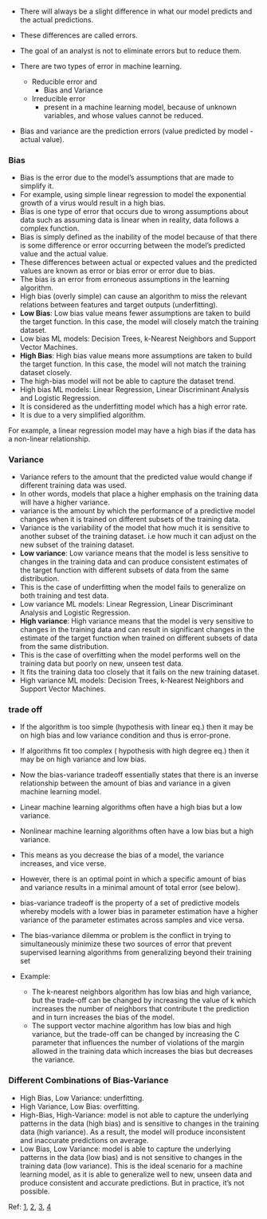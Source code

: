 #### 

- There will always be a slight difference in what our model predicts and the actual predictions. 
- These differences are called errors. 
- The goal of an analyst is not to eliminate errors but to reduce them.

- There are two types of error in machine learning. 
    - Reducible error and 
        - Bias and Variance
    - Irreducible error
        - present in a machine learning model, because of unknown variables, and whose values cannot be reduced.

- Bias and variance are the prediction errors (value predicted by model - actual value).

### Bias
- Bias is the error due to the model’s assumptions that are made to simplify it.
- For example, using simple linear regression to model the exponential growth of a virus would result in a high bias.
-  Bias is one type of error that occurs due to wrong assumptions about data such as assuming data is linear when in reality, data follows a complex function.
- Bias is simply defined as the inability of the model because of that there is some difference or error occurring between the model’s predicted value and the actual value. 
- These differences between actual or expected values and the predicted values are known as error or bias error or error due to bias. 
- The bias is an error from erroneous assumptions in the learning algorithm.
- High bias (overly simple) can cause an algorithm to miss the relevant relations between features and target outputs (underfitting).
- **Low Bias**: Low bias value means fewer assumptions are taken to build the target function. In this case, the model will closely match the training dataset.
- Low bias ML models: Decision Trees, k-Nearest Neighbors and Support Vector Machines.
- **High Bias**: High bias value means more assumptions are taken to build the target function. In this case, the model will not match the training dataset closely. 
- The high-bias model will not be able to capture the dataset trend. 
- High bias ML models: Linear Regression, Linear Discriminant Analysis and Logistic Regression.
- It is considered as the underfitting model which has a high error rate. 
- It is due to a very simplified algorithm.

For example, a linear regression model may have a high bias if the data has a non-linear relationship.

### Variance
- Variance refers to the amount that the predicted value would change if different training data was used.
- In other words, models that place a higher emphasis on the training data will have a higher variance.
- variance is the amount by which the performance of a predictive model changes when it is trained on different subsets of the training data. 
-  Variance is the variability of the model that how much it is sensitive to another subset of the training dataset. i.e how much it can adjust on the new subset of the training dataset.
- **Low variance**: Low variance means that the model is less sensitive to changes in the training data and can produce consistent estimates of the target function with different subsets of data from the same distribution. 
- This is the case of underfitting when the model fails to generalize on both training and test data.
- Low variance ML models: Linear Regression, Linear Discriminant Analysis and Logistic Regression.
- **High variance**: High variance means that the model is very sensitive to changes in the training data and can result in significant changes in the estimate of the target function when trained on different subsets of data from the same distribution. 
- This is the case of overfitting when the model performs well on the training data but poorly on new, unseen test data. 
- It fits the training data too closely that it fails on the new training dataset.
- High variance ML models: Decision Trees, k-Nearest Neighbors and Support Vector Machines.

### trade off
- If the algorithm is too simple (hypothesis with linear eq.) then it may be on high bias and low variance condition and thus is error-prone. 
- If algorithms fit too complex ( hypothesis with high degree eq.) then it may be on high variance and low bias. 
- Now the bias-variance tradeoff essentially states that there is an inverse relationship between the amount of bias and variance in a given machine learning model.

- Linear machine learning algorithms often have a high bias but a low variance.
- Nonlinear machine learning algorithms often have a low bias but a high variance.
- This means as you decrease the bias of a model, the variance increases, and vice verse.
- However, there is an optimal point in which a specific amount of bias and variance results in a minimal amount of total error (see below).
- bias-variance tradeoff is the property of a set of predictive models whereby models with a lower bias in parameter estimation have a higher variance of the parameter estimates across samples and vice versa.
- The bias-variance dilemma or problem is the conflict in trying to simultaneously minimize these two sources of error that prevent supervised learning algorithms from generalizing beyond their training set
- Example:
    - The k-nearest neighbors algorithm has low bias and high variance, but the trade-off can be changed by increasing the value of k which increases the number of neighbors that contribute t the prediction and in turn increases the bias of the model.
    - The support vector machine algorithm has low bias and high variance, but the trade-off can be changed by increasing the C parameter that influences the number of violations of the margin allowed in the training data which increases the bias but decreases the variance.
### Different Combinations of Bias-Variance

- High Bias, Low Variance: underfitting.
- High Variance, Low Bias: overfitting.
- High-Bias, High-Variance: model is not able to capture the underlying patterns in the data (high bias) and is sensitive to changes in the training data (high variance). As a result, the model will produce inconsistent and inaccurate predictions on average.
- Low Bias, Low Variance: model is able to capture the underlying patterns in the data (low bias) and is not sensitive to changes in the training data (low variance). This is the ideal scenario for a machine learning model, as it is able to generalize well to new, unseen data and produce consistent and accurate predictions. But in practice, it’s not possible.

Ref: [1](https://www.geeksforgeeks.org/bias-vs-variance-in-machine-learning/), [2](https://www.geeksforgeeks.org/ml-bias-variance-trade-off/), [3](https://machinelearningmastery.com/gentle-introduction-to-the-bias-variance-trade-off-in-machine-learning/#:~:text=Bias%20is%20the%20simplifying%20assumptions,the%20bias%20and%20the%20variance.), [4](http://scott.fortmann-roe.com/docs/BiasVariance.html)